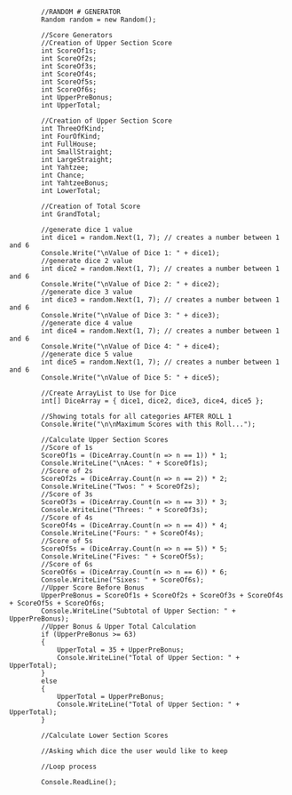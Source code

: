             //RANDOM # GENERATOR
            Random random = new Random();

            //Score Generators
            //Creation of Upper Section Score
            int ScoreOf1s;
            int ScoreOf2s;
            int ScoreOf3s;
            int ScoreOf4s;
            int ScoreOf5s;
            int ScoreOf6s;
            int UpperPreBonus;
            int UpperTotal;

            //Creation of Upper Section Score
            int ThreeOfKind;
            int FourOfKind;
            int FullHouse;
            int SmallStraight;
            int LargeStraight;
            int Yahtzee;
            int Chance;
            int YahtzeeBonus;
            int LowerTotal;

            //Creation of Total Score
            int GrandTotal;

            //generate dice 1 value
            int dice1 = random.Next(1, 7); // creates a number between 1 and 6
            Console.Write("\nValue of Dice 1: " + dice1);
            //generate dice 2 value
            int dice2 = random.Next(1, 7); // creates a number between 1 and 6
            Console.Write("\nValue of Dice 2: " + dice2);
            //generate dice 3 value           
            int dice3 = random.Next(1, 7); // creates a number between 1 and 6
            Console.Write("\nValue of Dice 3: " + dice3);
            //generate dice 4 value
            int dice4 = random.Next(1, 7); // creates a number between 1 and 6
            Console.Write("\nValue of Dice 4: " + dice4);
            //generate dice 5 value
            int dice5 = random.Next(1, 7); // creates a number between 1 and 6
            Console.Write("\nValue of Dice 5: " + dice5);

            //Create ArrayList to Use for Dice
            int[] DiceArray = { dice1, dice2, dice3, dice4, dice5 };

            //Showing totals for all categories AFTER ROLL 1
            Console.Write("\n\nMaximum Scores with this Roll...");

            //Calculate Upper Section Scores
            //Score of 1s
            ScoreOf1s = (DiceArray.Count(n => n == 1)) * 1;
            Console.WriteLine("\nAces: " + ScoreOf1s);
            //Score of 2s
            ScoreOf2s = (DiceArray.Count(n => n == 2)) * 2;
            Console.WriteLine("Twos: " + ScoreOf2s);
            //Score of 3s
            ScoreOf3s = (DiceArray.Count(n => n == 3)) * 3;
            Console.WriteLine("Threes: " + ScoreOf3s);
            //Score of 4s
            ScoreOf4s = (DiceArray.Count(n => n == 4)) * 4;
            Console.WriteLine("Fours: " + ScoreOf4s);
            //Score of 5s
            ScoreOf5s = (DiceArray.Count(n => n == 5)) * 5;
            Console.WriteLine("Fives: " + ScoreOf5s);
            //Score of 6s
            ScoreOf6s = (DiceArray.Count(n => n == 6)) * 6;
            Console.WriteLine("Sixes: " + ScoreOf6s);
            //Upper Score Before Bonus
            UpperPreBonus = ScoreOf1s + ScoreOf2s + ScoreOf3s + ScoreOf4s + ScoreOf5s + ScoreOf6s;
            Console.WriteLine("Subtotal of Upper Section: " + UpperPreBonus);
            //Upper Bonus & Upper Total Calculation
            if (UpperPreBonus >= 63)
            {
                UpperTotal = 35 + UpperPreBonus;
                Console.WriteLine("Total of Upper Section: " + UpperTotal);
            }
            else
            {
                UpperTotal = UpperPreBonus;
                Console.WriteLine("Total of Upper Section: " + UpperTotal);
            }

            //Calculate Lower Section Scores

            //Asking which dice the user would like to keep

            //Loop process

            Console.ReadLine();
